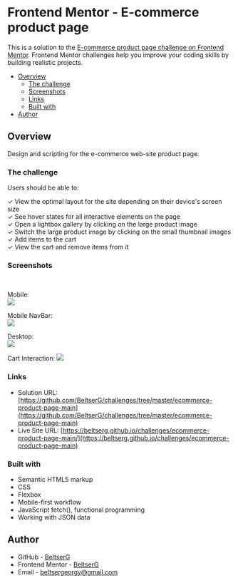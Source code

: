 # Frontend Mentor - E-commerce product page

This is a solution to the [E-commerce product page challenge on Frontend Mentor](https://www.frontendmentor.io/challenges/ecommerce-product-page-UPsZ9MJp6). Frontend Mentor challenges help you improve your coding skills by building realistic projects.

- [Overview](#overview)
  - [The challenge](#the-challenge)
  - [Screenshots](#screenshots)
  - [Links](#links)
  - [Built with](#built-with)
- [Author](#author)


## Overview

Design and scripting for the e-commerce web-site product page.

### The challenge

Users should be able to:

&check;  View the optimal layout for the site depending on their device's screen size\
&check;  See hover states for all interactive elements on the page\
&check;  Open a lightbox gallery by clicking on the large product image\
&check;  Switch the large product image by clicking on the small thumbnail images\
&check;  Add items to the cart\
&check;  View the cart and remove items from it

### Screenshots
&nbsp;

Mobile:  
![](./screenshots/mobile.png)

Mobile NavBar:  
![](./screenshots/mobileNavBar.png)

Desktop:  
![](./screenshots/desktop.png)

Cart Interaction:
![](./screenshots/interaction.png)

### Links

- Solution URL: [https://github.com/BeltserG/challenges/tree/master/ecommerce-product-page-main](https://github.com/BeltserG/challenges/tree/master/ecommerce-product-page-main)
- Live Site URL: [https://beltserg.github.io/challenges/ecommerce-product-page-main/](https://beltserg.github.io/challenges/ecommerce-product-page-main)

### Built with

- Semantic HTML5 markup
- CSS
- Flexbox
- Mobile-first workflow
- JavaScript fetch(), functional programming
- Working with JSON data

## Author

- GitHub - [BeltserG](https://github.com/BeltserG)
- Frontend Mentor - [BeltserG](https://www.frontendmentor.io/profile/BeltserG)
- Email - beltsergeorgy@gmail.com
